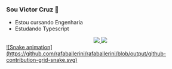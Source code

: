 ### Sou Victor Cruz 👋

- Estou cursando Engenharia
- Estudando Typescript

<div align="center">
  <a href="https://github.com/VCOliver">
  <img height="180em" src="https://github-readme-stats.vercel.app/api?username=VCOliver&show_icons=true&theme=dracula&include_all_commits=true&count_private=true"/>
  <img height="180em" src="https://github-readme-stats.vercel.app/api/top-langs/?username=VCOliver&layout=compact&langs_count=7&theme=dracula"/>
</div>
  
<div>
  ![Snake animation](https://github.com/rafaballerini/rafaballerini/blob/output/github-contribution-grid-snake.svg)
  </div>
